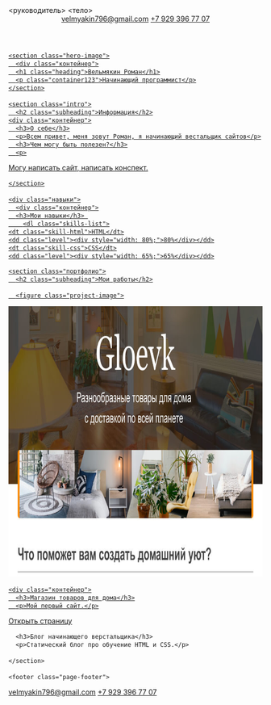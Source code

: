<!DOCTYPE html>
<html lang="ru">
<руководитель>
	<meta charset="UTF-8">
	<meta name="viewport" content="width=device-width, initial-scale=1.0">
	<title>Сайт верстальщика</title>
	<link href="Portfolio.css" rel="stylesheet" type="text/css">
</head>
<тело>
    <header class="page-header">
      <div class="контейнер">   
        <a class="header-email"
       href="mailto:velmyakin796@gmail.com">velmyakin796@gmail.com</a>
       <a class="header-phone"
        href="tel:+79293967707">+7 929 396 77 07</а>
    </div>
    </header>

    <section class="hero-image">
      <div class="контейнер">
      <h1 class="heading">Вельмякин Роман</h1>
      <p class="container123">Начинающий программист</p>
    </section>

    <section class="intro">
      <h2 class="subheading">Информация</h2>
    <div class="контейнер">
      <h3>О себе</h3>
      <p>Всем привет, меня зовут Роман, я начинающий вестальщик сайтов</p>
      <h3>Чем могу быть полезен?</h3>
      <p>
 Могу написать сайт, написать конспект. 
      </p>

    </section>

    <div class="навыки">
      <div class="контейнер">
      <h3>Мои навыки</h3> 
        <dl class="skills-list">
    <dt class="skill-html">HTML</dt>
    <dd class="level"><div style="width: 80%;">80%</div></dd>
    <dt class="skill-css">CSS</dt>
    <dd class="level"><div style="width: 65%;">65%</div></dd>
  </dl>
    </div>



    <section class="портфолио">
      <h2 class="subheading">Мои работы</h2>

      <figure class="project-image">
  <img src="src/\project.jpg" width="928" height="536" alt="Cайт магазина товаров для дома">
</рисунок>

    <div class="контейнер">
      <h3>Магазин товаров для дома</h3>
      <p>Мой первый сайт.</p>
      
<a class="button" href="https://ilyhay.github.io/my-site/files/index1.html">Открыть страницу</a>
     
      <h3>Блог начинающего верстальщика</h3>
      <p>Статический блог про обучение HTML и CSS.</p>
    
    </section>

    <footer class="page-footer">   
<div class="контейнер">
    <a class="footer-email" href="mailto:velmyakin796@gmail.com">velmyakin796@gmail.com</a>
     <a class="footer-phone" href="tel:+79293967707">+7 929 396 77 07</а>
  </div>
    </footer>
  </body>
</html>
